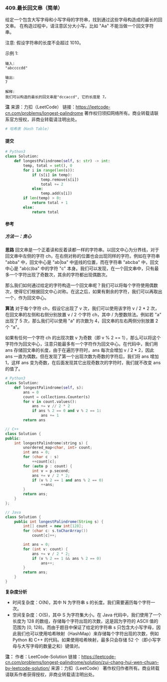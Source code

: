 ### 409.最长回文串（简单）

给定一个包含大写字母和小写字母的字符串，找到通过这些字母构造成的最长的回文串。
在构造过程中，请注意区分大小写。比如 "Aa" 不能当做一个回文字符串。

注意:
假设字符串的长度不会超过 1010。

示例 1:

```text
输入:
"abccccdd"

输出:
7

解释:
我们可以构造的最长的回文串是"dccaccd", 它的长度是 7。
```

**注**
来源：力扣（LeetCode）
链接：https://leetcode-cn.com/problems/longest-palindrome
著作权归领扣网络所有。商业转载请联系官方授权，非商业转载请注明出处。

```py
# 哈希表（Hash Table）
```

#### 提交

```py
# Python3
class Solution:
    def longestPalindrome(self, s: str) -> int:
        temp, total = set(), 0
        for i in range(len(s)):
            if (s[i] in temp):
                temp.remove(s[i])
                total += 2
            else:
                temp.add(s[i])
        if len(temp) > 0:
            return total + 1
        else:
            return total
```

#### 参考

##### 方法一：贪心

**思路**
回文串是一个正着读和反着读都一样的字符串。以回文中心为分界线，对于回文串中左侧的字符 ch，在右侧对称的位置也会出现同样的字符。例如在字符串 "abba" 中，回文中心是 "ab|ba" 中竖线的位置，而在字符串 "abcba" 中，回文中心是 "ab(c)ba" 中的字符 "c" 本身。我们可以发现，在一个回文串中，只有最多一个字符出现了奇数次，其余的字符都出现偶数次。

那么我们如何通过给定的字符构造一个回文串呢？我们可以将每个字符使用偶数次，使得它们根据回文中心对称。在这之后，如果有剩余的字符，我们可以再取出一个，作为回文中心。

**算法**
对于每个字符 ch，假设它出现了 v 次，我们可以使用该字符 v / 2 \* 2 次，在回文串的左侧和右侧分别放置 v / 2 个字符 ch，其中 / 为整数除法。例如若 "a" 出现了 5 次，那么我们可以使用 "a" 的次数为 4，回文串的左右两侧分别放置 2 个 "a"。

如果有任何一个字符 ch 的出现次数 v 为奇数（即 v % 2 == 1），那么可以将这个字符作为回文中心，注意只能最多有一个字符作为回文中心。在代码中，我们用 ans 存储回文串的长度，由于在遍历字符时，ans 每次会增加 v / 2 \* 2，因此 ans 一直为偶数。但在发现了第一个出现次数为奇数的字符后，我们将 ans 增加 1，这样 ans 变为奇数，在后面发现其它出现奇数次的字符时，我们就不改变 ans 的值了。

```py
# Python3
class Solution:
    def longestPalindrome(self, s):
        ans = 0
        count = collections.Counter(s)
        for v in count.values():
            ans += v // 2 * 2
            if ans % 2 == 0 and v % 2 == 1:
                ans += 1
        return ans
```

```c++
// C++
class Solution {
public:
    int longestPalindrome(string s) {
        unordered_map<char, int> count;
        int ans = 0;
        for (char c : s)
            ++count[c];
        for (auto p : count) {
            int v = p.second;
            ans += v / 2 * 2;
            if (v % 2 == 1 and ans % 2 == 0)
                ++ans;
        }
        return ans;
    }
};
```

```java
// Java
class Solution {
    public int longestPalindrome(String s) {
        int[] count = new int[128];
        for (char c: s.toCharArray())
            count[c]++;

        int ans = 0;
        for (int v: count) {
            ans += v / 2 * 2;
            if (v % 2 == 1 && ans % 2 == 0)
                ans++;
        }
        return ans;
    }
}
```

**复杂度分析**

- 时间复杂度：O(N)，其中 N 为字符串 s 的长度。我们需要遍历每个字符一次。
- 空间复杂度：O(S)，其中 S 为字符集大小。在 Java 代码中，我们使用了一个长度为 128 的数组，存储每个字符出现的次数，这是因为字符的 ASCII 值的范围为 [0, 128)。而由于题目中保证了给定的字符串 s 只包含大小写字母，因此我们也可以使用哈希映射（HashMap）来存储每个字符出现的次数，例如 Python 和 C++ 的代码。如果使用哈希映射，最多只会存储 52 个（即小写字母与大写字母的数量之和）键值对。

**注：**
作者：LeetCode-Solution
链接：https://leetcode-cn.com/problems/longest-palindrome/solution/zui-chang-hui-wen-chuan-by-leetcode-solution/
来源：力扣（LeetCode）
著作权归作者所有。商业转载请联系作者获得授权，非商业转载请注明出处。
